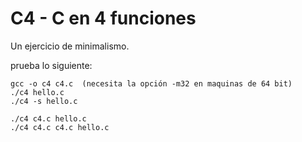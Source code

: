 C4 - C en 4 funciones
========================

Un ejercicio de minimalismo.

prueba lo siguiente:

    gcc -o c4 c4.c  (necesita la opción -m32 en maquinas de 64 bit)
    ./c4 hello.c
    ./c4 -s hello.c
    
    ./c4 c4.c hello.c
    ./c4 c4.c c4.c hello.c

